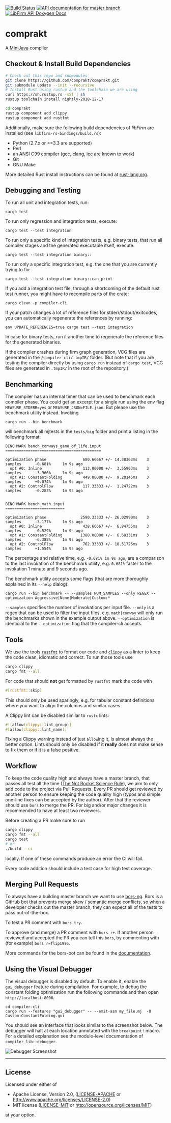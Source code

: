 [![Build Status](https://travis-ci.org/comprakt/comprakt.svg?branch=master)](https://travis-ci.org/comprakt/comprakt)
[![API documentation for master branch](https://img.shields.io/badge/API%20documentation-master-brightgreen.svg?longCache=true&style=flat)](https://comprakt.github.io/comprakt)
[![LibFirm API Doxygen Docs](https://img.shields.io/badge/LibFirm%20API%20Doxygen-master-brightgreen.svg?longCache=true&style=flat)](https://comprakt.github.io/comprakt/doxygen_libfirm/)

# comprakt

A [MiniJava](https://pp.ipd.kit.edu/lehre/WS201819/compprakt/intern/sprachbericht.pdf) compiler

## Checkout & Install Build Dependencies

```bash
# Check out this repo and submodules
git clone https://github.com/comprakt/comprakt.git
git submodule update --init --recursive
# Install Rust using rustup and the toolchain we are using
curl https://sh.rustup.rs -sSf | sh
rustup toolchain install nightly-2018-12-17

cd comprakt
rustup component add clippy
rustup component add rustfmt
```

Additionally, make sure the following build dependencies of *libFirm* are installed (see `libfirm-rs-bindings/build.rs`):
- Python (2.7.x or >=3.3 are supported)
- Perl
- an ANSI C99 compiler (gcc, clang, icc are known to work)
- Git
- GNU Make

More detailed Rust install instructions can be found at [rust-lang.org](https://www.rust-lang.org/en-US/install.html).

## Debugging and Testing

To run all unit and integration tests, run:

```
cargo test
```

To run only regression and integration tests, execute:

```
cargo test --test integration
```

To run only a specific kind of integration tests, e.g. binary tests, that run all compiler stages and the generated executable itself, execute:

```
cargo test --test integration binary::
```

To run only a specific integration test, e.g. the one that you are currently trying to fix:

```
cargo test --test integration binary::can_print
```

If you add a integration test file, through a shortcoming of the default rust
test runner, you might have to recompile parts of the crate:

```
cargo clean -p compiler-cli
```

If your patch changes a lot of reference files for stderr/stdout/exitcodes, you can automatically regenerate the references by running:

```
env UPDATE_REFERENCES=true cargo test --test integration
```

In case for binary tests, run it another time to regenerate the reference files
for the generated binaries.

If the compiler crashes during firm graph generation, VCG files are generated
in the `/compiler-cli/.tmpIR/` folder. (But note that if you are testing the
compiler directly by using `cargo run` instead of `cargo test`, VCG files are
generated in `.tmpIR/` in the root of the repository.)

## Benchmarking

The compiler has an internal timer that can be used to benchmark each compiler
phase.  You could get an excerpt for a single run using the env flag
`MEASURE_STDERR=yes` or `MEASURE_JSON=FILE.json`. But please use the benchmark
utility instead. Invoking

```
cargo run --bin benchmark
```

will benchmark all mjtests in the `tests/big` folder and print a listing in the
following format:

```
BENCHMARK bench_conways_game_of_life.input
==========================================

optimization phase                680.66667 +/- 14.38363ms    3 samples      -0.681%     1m 9s ago
  opt #0: Inline                  113.00000 +/-  3.55903ms    3 samples      -3.966%     1m 9s ago
  opt #1: ConstantFolding         449.00000 +/-  9.20145ms    3 samples      +0.074%     1m 9s ago
  opt #2: ControlFlow             117.33333 +/-  1.24722ms    3 samples      -0.283%     1m 9s ago


BENCHMARK bench_math.input
==========================

optimization phase               2590.33333 +/- 26.02990ms    3 samples      -3.177%     1m 9s ago
  opt #0: Inline                  438.66667 +/-  6.84755ms    3 samples      -0.529%     1m 9s ago
  opt #1: ConstantFolding        1388.00000 +/-  6.68331ms    3 samples      -6.385%     1m 9s ago
  opt #2: ControlFlow             762.33333 +/- 18.51726ms    3 samples      +1.554%     1m 9s ago
```

The percentage and relative time, e.g. `-0.681% 1m 9s ago`, are a comparison to the last invokation
of the benchmark utility, e.g. `0.681%` faster to the invokation 1 minute and 9 seconds ago.

The benchmark utility accepts some flags (that are more thoroughly explained in its `--help` dialog):

```
cargo run --bin benchmark -- --samples NUM_SAMPLES --only REGEX --optimization Aggressive|None|Moderate|Custom:*
```

`--samples` specifies the number of invokations per input file. `--only` is a regex that can be used to
filter the input files, e.g. `math|conway` will only run the benchmarks shown in the example output above.
`--optimization` is identicial to the `--optimization` flag that the compiler-cli accepts.


## Tools

We use the tools [`rustfmt`](https://github.com/rust-lang-nursery/rustfmt)
to format our code and
[`clippy`](https://github.com/rust-lang-nursery/rust-clippy) as a linter to keep
the code clean, idiomatic and correct.
To run those tools use

```bash
cargo clippy
cargo fmt --all
```

For code that should **not** get formatted by `rustfmt` mark the code with

```rust
#[rustfmt::skip]
```

This should only be used sparingly, e.g. for tabular constant definitions where
you want to align the columns and similar cases.

A Clippy lint can be disabled similar to `rustc` lints:

```rust
#![allow(clippy::lint_group)]
#[allow(clippy::lint_name)]
```

Fixing a Clippy warning instead of just `allow`ing it, is almost always the
better option. Lints should only be disabled if it **really** does not make
sense to fix them or if it is a false positive.

## Workflow

To keep the code quality high and always have a master branch, that passes all
test all the time ([The Not Rocket Science
Rule](https://graydon2.dreamwidth.org/1597.html)), we aim to only add code to
the project via Pull Requests. Every PR should get reviewed by another person to
ensure keeping the code quality high (typos and simple one-line fixes can be
accepted by the author). After that the reviewer should use `bors` to merge the
PR. For big and/or major changes it is recommended to have at least two
reviewers.

Before creating a PR make sure to run

```bash
cargo clippy
cargo fmt --all
cargo test
# or
./build --ci
```

locally. If one of these commands produce an error the CI will fail.

Every code addition should include a test case for high test coverage.

## Merging Pull Requests

To always have a building master branch we want to use
[bors-ng](https://bors.tech/). Bors is a GitHub bot that prevents merge skew /
semantic merge conflicts, so when a developer checks out the master branch, they
can expect all of the tests to pass out-of-the-box.

To test a PR comment with `bors try`.

To approve (and merge) a PR comment with `bors r+`. If another person reviewed
and accepted the PR you can tell this `bors`, by commenting with (for example)
`bors r=flip1995`.

More commands for the bors-bot can be found in the
[documentation](https://bors.tech/documentation/).

## Using the Visual Debugger

The visual debugger is disabled by default. To enable it, enable the
`gui_debugger` feature during compilation. For example, to debug the constant
folding optimization run the following commands and then open
`http://localhost:8000`.

```
cd compiler-cli
cargo run --features "gui_debugger" -- --emit-asm my_file.mj  -O Custom:ConstantFolding.gui
```

You should see an interface that looks similar to the screenshot below.
The debugger will halt at each location annotated with the `breakpoint!`
macro. For a detailed explanation see the module-level documentation of
`compiler_lib::debugger`.

![Debugger Screenshot](readme-images/debugger_screenshot.png)

---
## License

Licensed under either of

 * Apache License, Version 2.0, ([LICENSE-APACHE](LICENSE-APACHE) or http://www.apache.org/licenses/LICENSE-2.0)
 * MIT license ([LICENSE-MIT](LICENSE-MIT) or http://opensource.org/licenses/MIT)

at your option.

